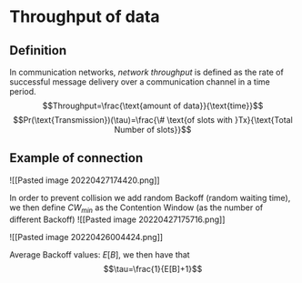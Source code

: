 # Throughput of data
## Definition
In communication networks, *network throughput* is defined as the rate of successful message delivery over a communication channel in a time period.
$$Throughput=\frac{\text{amount of data}}{\text{time}}$$
$$Pr(\text{Transmission})(\tau)=\frac{\# \text{of slots with }Tx}{\text{Total Number of slots}}$$
## Example of connection
![[Pasted image 20220427174420.png]]

In order to prevent collision we add random Backoff (random waiting time), we then define $CW_{min}$ as the Contention Window (as the number of different Backoff)
![[Pasted image 20220427175716.png]]

![[Pasted image 20220426004424.png]]

Average Backoff values: $E[B]$, we then have that $$\tau=\frac{1}{E[B]+1}$$

